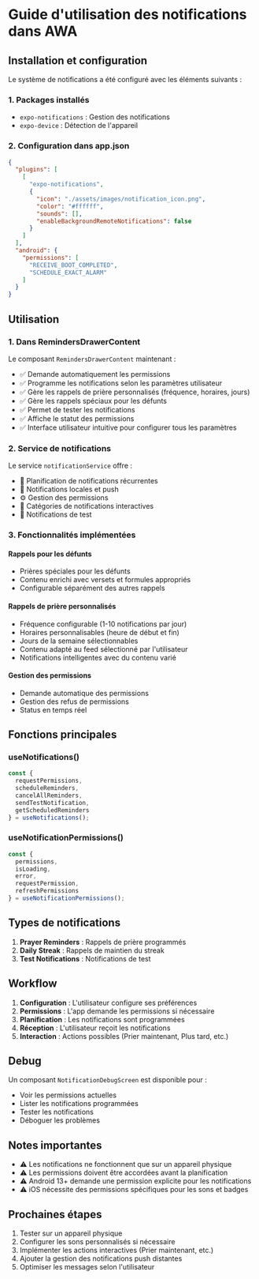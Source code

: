# Guide d'utilisation des notifications dans AWA

## Installation et configuration

Le système de notifications a été configuré avec les éléments suivants :

### 1. Packages installés
- `expo-notifications` : Gestion des notifications
- `expo-device` : Détection de l'appareil

### 2. Configuration dans app.json
```json
{
  "plugins": [
    [
      "expo-notifications",
      {
        "icon": "./assets/images/notification_icon.png",
        "color": "#ffffff",
        "sounds": [],
        "enableBackgroundRemoteNotifications": false
      }
    ]
  ],
  "android": {
    "permissions": [
      "RECEIVE_BOOT_COMPLETED",
      "SCHEDULE_EXACT_ALARM"
    ]
  }
}
```

## Utilisation

### 1. Dans RemindersDrawerContent
Le composant `RemindersDrawerContent` maintenant :
- ✅ Demande automatiquement les permissions
- ✅ Programme les notifications selon les paramètres utilisateur
- ✅ Gère les rappels de prière personnalisés (fréquence, horaires, jours)
- ✅ Gère les rappels spéciaux pour les défunts
- ✅ Permet de tester les notifications
- ✅ Affiche le statut des permissions
- ✅ Interface utilisateur intuitive pour configurer tous les paramètres

### 2. Service de notifications
Le service `notificationService` offre :
- 📅 Planification de notifications récurrentes
- 🔔 Notifications locales et push
- ⚙️ Gestion des permissions
- 🎯 Catégories de notifications interactives
- 🧪 Notifications de test

### 3. Fonctionnalités implémentées

#### Rappels pour les défunts
- Prières spéciales pour les défunts
- Contenu enrichi avec versets et formules appropriés
- Configurable séparément des autres rappels

#### Rappels de prière personnalisés
- Fréquence configurable (1-10 notifications par jour)
- Horaires personnalisables (heure de début et fin)
- Jours de la semaine sélectionnables
- Contenu adapté au feed sélectionné par l'utilisateur
- Notifications intelligentes avec du contenu varié

#### Gestion des permissions
- Demande automatique des permissions
- Gestion des refus de permissions
- Status en temps réel

## Fonctions principales

### useNotifications()
```typescript
const {
  requestPermissions,
  scheduleReminders,
  cancelAllReminders,
  sendTestNotification,
  getScheduledReminders
} = useNotifications();
```

### useNotificationPermissions()
```typescript
const {
  permissions,
  isLoading,
  error,
  requestPermission,
  refreshPermissions
} = useNotificationPermissions();
```

## Types de notifications

1. **Prayer Reminders** : Rappels de prière programmés
2. **Daily Streak** : Rappels de maintien du streak
3. **Test Notifications** : Notifications de test

## Workflow

1. **Configuration** : L'utilisateur configure ses préférences
2. **Permissions** : L'app demande les permissions si nécessaire
3. **Planification** : Les notifications sont programmées
4. **Réception** : L'utilisateur reçoit les notifications
5. **Interaction** : Actions possibles (Prier maintenant, Plus tard, etc.)

## Debug

Un composant `NotificationDebugScreen` est disponible pour :
- Voir les permissions actuelles
- Lister les notifications programmées
- Tester les notifications
- Déboguer les problèmes

## Notes importantes

- ⚠️ Les notifications ne fonctionnent que sur un appareil physique
- ⚠️ Les permissions doivent être accordées avant la planification
- ⚠️ Android 13+ demande une permission explicite pour les notifications
- ⚠️ iOS nécessite des permissions spécifiques pour les sons et badges

## Prochaines étapes

1. Tester sur un appareil physique
2. Configurer les sons personnalisés si nécessaire
3. Implémenter les actions interactives (Prier maintenant, etc.)
4. Ajouter la gestion des notifications push distantes
5. Optimiser les messages selon l'utilisateur
